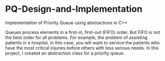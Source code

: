 # PQ-Design-and-Implementation
Implementation of Priority Queue using abstractions in C++

Queues process elements in a first-in, first-out (FIFO) order.  But FIFO is not the best order for all problems.  For example, the problem of assisting patients in a hospital, in this case, you will want to service the patients who have the most critical injuries before others with less serious needs.  In this project, I created an abstraction class for a priority queue.
